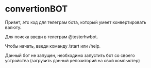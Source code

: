 # convertionBOT
Привет, это код для телеграм бота, который умеет конвертировать валюту. 

Для поиска введи в телеграм @testerhwbot.

Чтобы начать, введи команду /start или /help.

Данный бот не запущен, необходимо запустить бот со своего устройства (загрузить данный репозиторий на свой компьютер)
